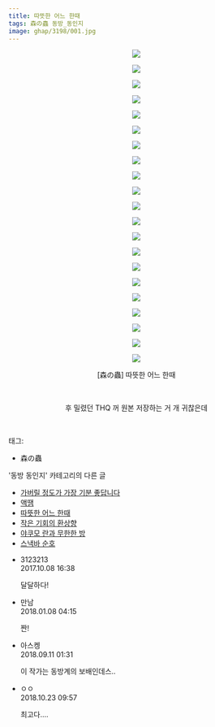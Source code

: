 ```yaml
---
title: 따뜻한 어느 한때
tags: 森の蟲 동방_동인지
image: ghap/3198/001.jpg
---
```

<div class="article">
<p style="text-align: center; clear: none; float: none;"><img src="{{ site.nasurl }}/ghap/3198/001.jpg"/></p>
<p style="text-align: center; clear: none; float: none;"><img src="{{ site.nasurl }}/ghap/3198/002.jpg"/></p>
<p style="text-align: center; clear: none; float: none;"><img src="{{ site.nasurl }}/ghap/3198/003.jpg"/></p>
<p style="text-align: center; clear: none; float: none;"><img src="{{ site.nasurl }}/ghap/3198/004.jpg"/></p>
<p style="text-align: center; clear: none; float: none;"><img src="{{ site.nasurl }}/ghap/3198/005.jpg"/></p>
<p style="text-align: center; clear: none; float: none;"><img src="{{ site.nasurl }}/ghap/3198/006.jpg"/></p>
<p style="text-align: center; clear: none; float: none;"><img src="{{ site.nasurl }}/ghap/3198/007.jpg"/></p>
<p style="text-align: center; clear: none; float: none;"><img src="{{ site.nasurl }}/ghap/3198/008.jpg"/></p>
<p style="text-align: center; clear: none; float: none;"><img src="{{ site.nasurl }}/ghap/3198/009.jpg"/></p>
<p style="text-align: center; clear: none; float: none;"><img src="{{ site.nasurl }}/ghap/3198/010.jpg"/></p>
<p style="text-align: center; clear: none; float: none;"><img src="{{ site.nasurl }}/ghap/3198/011.jpg"/></p>
<p style="text-align: center; clear: none; float: none;"><img src="{{ site.nasurl }}/ghap/3198/012.jpg"/></p>
<p style="text-align: center; clear: none; float: none;"><img src="{{ site.nasurl }}/ghap/3198/013.jpg"/></p>
<p style="text-align: center; clear: none; float: none;"><img src="{{ site.nasurl }}/ghap/3198/014.jpg"/></p>
<p style="text-align: center; clear: none; float: none;"><img src="{{ site.nasurl }}/ghap/3198/015.jpg"/></p>
<p style="text-align: center; clear: none; float: none;"><img src="{{ site.nasurl }}/ghap/3198/016.jpg"/></p>
<p style="text-align: center; clear: none; float: none;"><img src="{{ site.nasurl }}/ghap/3198/017.jpg"/></p>
<p style="text-align: center; clear: none; float: none;"><img src="{{ site.nasurl }}/ghap/3198/018.jpg"/></p>
<p style="text-align: center; clear: none; float: none;"><img src="{{ site.nasurl }}/ghap/3198/019.jpg"/></p>
<p style="text-align: center; clear: none; float: none;"><img src="{{ site.nasurl }}/ghap/3198/020.jpg"/></p>
<p style="text-align: center; clear: none; float: none;"><img src="{{ site.nasurl }}/ghap/3198/021.jpg"/></p>
<p style="text-align: center; clear: none; float: none;">[森の蟲] 따뜻한 어느 한때</p>
<p style="text-align: center; clear: none; float: none;"><br/></p>
<p style="text-align: center; clear: none; float: none;">후 밀렸던 THQ 꺼 원본 저장하는 거 개 귀찮은데</p>
<p><br/></p>
</div><div class="tagTrail">
<p>태그: </p>
<ul>
<li>森の蟲</li>
</ul>
</div><div class="another">
<p>'동방 동인지' 카테고리의 다른 글</p>
<ul>
<li><a href="/2017-04-20-ghap_3200">가버릴 정도가 가장 기분 좋답니다</a></li>
<li><a href="/2017-04-20-ghap_3199">액땜</a></li>
<li><a href="/2017-04-20-ghap_3198">따뜻한 어느 한때</a></li>
<li><a href="/2017-04-19-ghap_3196">작은 기회의 환상향</a></li>
<li><a href="/2017-04-19-ghap_3195">야쿠모 란과 무한한 방</a></li>
<li><a href="/2017-04-19-ghap_3194">스낵바 순호</a></li>
</ul>
</div><div class="cb_module cb_fluid">
<div class="cb_wrt cb_profile">
<div class="comment">
<ul>
<li class="cb_thumb_off" id="comment15100529">
<div class="cb_comment_area">
<div class="cb_info_area">
<div class="cb_section">
<span class="cb_nick_name">3123213</span>
</div>
<div class="cb_section">
<span class="cb_date">2017.10.08 16:38 </span>
</div>
</div>
<div class="cb_dsc_comment">
<p class="cb_dsc">
											달달하다!
										</p>
</div>
</div></li>
<li class="cb_thumb_off" id="comment15168935">
<div class="cb_comment_area">
<div class="cb_info_area">
<div class="cb_section">
<span class="cb_nick_name">만남</span>
</div>
<div class="cb_section">
<span class="cb_date">2018.01.08 04:15 </span>
</div>
</div>
<div class="cb_dsc_comment">
<p class="cb_dsc">
											짠!
										</p>
</div>
</div></li>
<li class="cb_thumb_off" id="comment15329875">
<div class="cb_comment_area">
<div class="cb_info_area">
<div class="cb_section">
<span class="cb_nick_name">아스켕</span>
</div>
<div class="cb_section">
<span class="cb_date">2018.09.11 01:31 </span>
</div>
</div>
<div class="cb_dsc_comment">
<p class="cb_dsc">
											이 작가는 동방계의 보배인데스..
										</p>
</div>
</div></li>
<li class="cb_thumb_off" id="comment15360549">
<div class="cb_comment_area">
<div class="cb_info_area">
<div class="cb_section">
<span class="cb_nick_name">ㅇㅇ</span>
</div>
<div class="cb_section">
<span class="cb_date">2018.10.23 09:57 </span>
</div>
</div>
<div class="cb_dsc_comment">
<p class="cb_dsc">
											최고다....
										</p>
</div>
</div></li>
</ul>
</div>
</div><!-- commentList close -->
</div>
